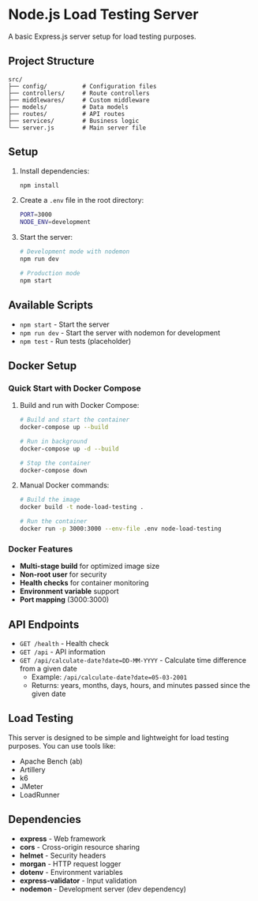 # Node.js Load Testing Server

A basic Express.js server setup for load testing purposes.

## Project Structure

```
src/
├── config/          # Configuration files
├── controllers/     # Route controllers
├── middlewares/     # Custom middleware
├── models/          # Data models
├── routes/          # API routes
├── services/        # Business logic
└── server.js        # Main server file
```

## Setup

1. Install dependencies:

   ```bash
   npm install
   ```

2. Create a `.env` file in the root directory:

   ```bash
   PORT=3000
   NODE_ENV=development
   ```

3. Start the server:

   ```bash
   # Development mode with nodemon
   npm run dev

   # Production mode
   npm start
   ```

## Available Scripts

- `npm start` - Start the server
- `npm run dev` - Start the server with nodemon for development
- `npm test` - Run tests (placeholder)

## Docker Setup

### Quick Start with Docker Compose

1. Build and run with Docker Compose:
   ```bash
   # Build and start the container
   docker-compose up --build
   
   # Run in background
   docker-compose up -d --build
   
   # Stop the container
   docker-compose down
   ```

2. Manual Docker commands:
   ```bash
   # Build the image
   docker build -t node-load-testing .
   
   # Run the container
   docker run -p 3000:3000 --env-file .env node-load-testing
   ```

### Docker Features

- **Multi-stage build** for optimized image size
- **Non-root user** for security
- **Health checks** for container monitoring
- **Environment variable** support
- **Port mapping** (3000:3000)

## API Endpoints

- `GET /health` - Health check
- `GET /api` - API information
- `GET /api/calculate-date?date=DD-MM-YYYY` - Calculate time difference from a given date
  - Example: `/api/calculate-date?date=05-03-2001`
  - Returns: years, months, days, hours, and minutes passed since the given date

## Load Testing

This server is designed to be simple and lightweight for load testing purposes. You can use tools like:

- Apache Bench (ab)
- Artillery
- k6
- JMeter
- LoadRunner

## Dependencies

- **express** - Web framework
- **cors** - Cross-origin resource sharing
- **helmet** - Security headers
- **morgan** - HTTP request logger
- **dotenv** - Environment variables
- **express-validator** - Input validation
- **nodemon** - Development server (dev dependency)
